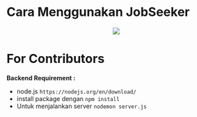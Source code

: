 # Cara Menggunakan JobSeeker
<p align="center">
        <img src="https://drive.google.com/uc?export=view&id=1aNQG3PJlmzB9OJIRc4wZp9fUanxC8CwR">
</p>

# For Contributors
**Backend Requirement :**
* node.js `https://nodejs.org/en/download/`
* install package dengan `npm install`
* Untuk menjalankan server `nodemon server.js`